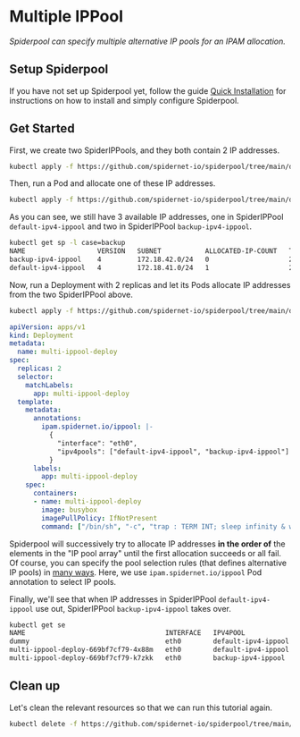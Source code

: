 # Multiple IPPool

*Spiderpool can specify multiple alternative IP pools for an IPAM allocation.*

## Setup Spiderpool

If you have not set up Spiderpool yet, follow the guide [Quick Installation](./install.md) for instructions on how to install and simply configure Spiderpool.

## Get Started

First, we create two SpiderIPPools, and they both contain 2 IP addresses.

```bash
kubectl apply -f https://github.com/spidernet-io/spiderpool/tree/main/docs/example/ippool-multi/test-ipv4-ippools.yaml
```

Then, run a Pod and allocate one of these IP addresses.

```bash
kubectl apply -f https://github.com/spidernet-io/spiderpool/tree/main/docs/example/ippool-multi/dummy-pod.yaml
```

As you can see, we still have 3 available IP addresses, one in SpiderIPPool `default-ipv4-ippool` and two in SpiderIPPool `backup-ipv4-ippool`.

```bash
kubectl get sp -l case=backup
NAME                  VERSION   SUBNET           ALLOCATED-IP-COUNT   TOTAL-IP-COUNT   DISABLE
backup-ipv4-ippool    4         172.18.42.0/24   0                    2                false
default-ipv4-ippool   4         172.18.41.0/24   1                    2                false
```

Now, run a Deployment with 2 replicas and let its Pods allocate IP addresses from the two SpiderIPPool above.

```bash
kubectl apply -f https://github.com/spidernet-io/spiderpool/tree/main/docs/example/ippool-multi/multi-ippool-deploy.yaml
```

```yaml
apiVersion: apps/v1
kind: Deployment
metadata:
  name: multi-ippool-deploy
spec:
  replicas: 2
  selector:
    matchLabels:
      app: multi-ippool-deploy
  template:
    metadata:
      annotations:
        ipam.spidernet.io/ippool: |-
          {
            "interface": "eth0",
            "ipv4pools": ["default-ipv4-ippool", "backup-ipv4-ippool"]
          }
      labels:
        app: multi-ippool-deploy
    spec:
      containers:
      - name: multi-ippool-deploy
        image: busybox
        imagePullPolicy: IfNotPresent
        command: ["/bin/sh", "-c", "trap : TERM INT; sleep infinity & wait"]
```

Spiderpool will successively try to allocate IP addresses **in the order of** the elements in the "IP pool array" until the first allocation succeeds or all fail. Of course, you can specify the pool selection rules (that defines alternative IP pools) in [many ways](TODO). Here, we use `ipam.spidernet.io/ippool` Pod annotation to select IP pools.

Finally, we'll see that when IP addresses in SpiderIPPool `default-ipv4-ippool` use out, SpiderIPPool `backup-ipv4-ippool` takes over.

```bash
kubectl get se
NAME                                   INTERFACE   IPV4POOL              IPV4              IPV6POOL   IPV6   NODE            CREATETION TIME
dummy                                  eth0        default-ipv4-ippool   172.18.41.41/24                     spider-worker   1m20s
multi-ippool-deploy-669bf7cf79-4x88m   eth0        default-ipv4-ippool   172.18.41.40/24                     spider-worker   2m31s
multi-ippool-deploy-669bf7cf79-k7zkk   eth0        backup-ipv4-ippool    172.18.42.41/24                     spider-worker   2m31s
```

## Clean up

Let's clean the relevant resources so that we can run this tutorial again.

```bash
kubectl delete -f https://github.com/spidernet-io/spiderpool/tree/main/docs/example/ippool-multi --ignore-not-found=true
```
